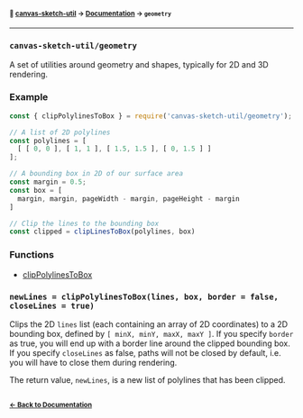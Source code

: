 #### <sup>:closed_book: [canvas-sketch-util](../README.md) → [Documentation](./README.md) → `geometry`</sup>

---

### `canvas-sketch-util/geometry`

A set of utilities around geometry and shapes, typically for 2D and 3D rendering.

### Example

```js
const { clipPolylinesToBox } = require('canvas-sketch-util/geometry');

// A list of 2D polylines
const polylines = [
  [ [ 0, 0 ], [ 1, 1 ], [ 1.5, 1.5 ], [ 0, 1.5 ] ]
];

// A bounding box in 2D of our surface area
const margin = 0.5;
const box = [
  margin, margin, pageWidth - margin, pageHeight - margin
]

// Clip the lines to the bounding box
const clipped = clipLinesToBox(polylines, box)
```

### Functions

- [clipPolylinesToBox](#clipPolylinesToBox)

<a name="clipPolylinesToBox"></a>

### `newLines = clipPolylinesToBox(lines, box, border = false, closeLines = true)`

Clips the 2D `lines` list (each containing an array of 2D coordinates) to a 2D bounding box, defined by `[ minX, minY, maxX, maxY ]`. If you specify `border` as true, you will end up with a border line around the clipped bounding box. If you specify `closeLines` as false, paths will not be closed by default, i.e. you will have to close them during rendering.

The return value, `newLines`, is a new list of polylines that has been clipped.

## 

#### <sup>[← Back to Documentation](./README.md)